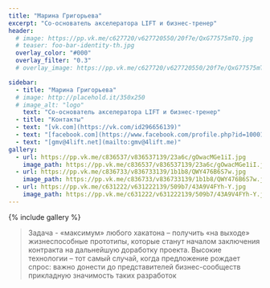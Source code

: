 ```yaml
---
title: "Марина Григорьева"
excerpt: "Со-основатель акселератора LIFT и бизнес-тренер"
header:
  # image: https://pp.vk.me/c627720/v627720550/20f7e/QxG77575mTQ.jpg
  # teaser: foo-bar-identity-th.jpg
  overlay_color: "#000"
  overlay_filter: "0.3"
  # overlay_image: https://pp.vk.me/c627720/v627720550/20f7e/QxG77575mTQ.jpg

sidebar:
  - title: "Марина Григорьева"
  # image: http://placehold.it/350x250
  # image_alt: "logo"
    text: "Со-основатель акселератора LIFT и бизнес-тренер"
  - title: "Контакты"
  - text: "[vk.com](https://vk.com/id296656139)"
  - text: "[facebook.com](https://www.facebook.com/profile.php?id=100010615158719)"
  - text: "[gmv@4lift.net](mailto:gmv@4lift.me)"
gallery:
  - url: https://pp.vk.me/c836537/v836537139/23a6c/gOwacMGe1iI.jpg
    image_path: https://pp.vk.me/c836537/v836537139/23a6c/gOwacMGe1iI.jpg
  - url: https://pp.vk.me/c836733/v836733139/1b1b8/QWY476B6S7w.jpg
    image_path: https://pp.vk.me/c836733/v836733139/1b1b8/QWY476B6S7w.jpg
  - url: https://pp.vk.me/c631222/v631222139/509b7/43A9V4FYh-Y.jpg
    image_path: https://pp.vk.me/c631222/v631222139/509b7/43A9V4FYh-Y.jpg
---
```




{% include gallery %}

> Задача - «максимум» любого хакатона – получить «на выходе» жизнеспособные прототипы, которые станут началом заключения контракта на дальнейшую доработку проекта. Высокие технологии – тот самый случай, когда предложение рождает спрос: важно донести до представителей бизнес-сообществ прикладную значимость таких разработок
